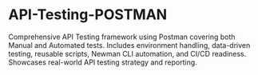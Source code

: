 # API-Testing-POSTMAN
Comprehensive API Testing framework using Postman covering both Manual and Automated tests. Includes environment handling, data-driven testing, reusable scripts, Newman CLI automation, and CI/CD readiness. Showcases real-world API testing strategy and reporting.

